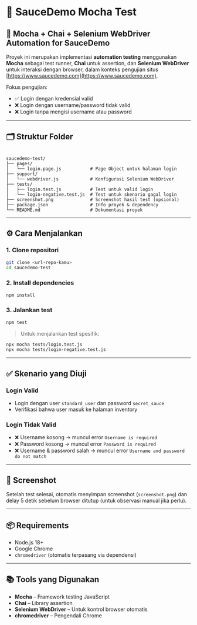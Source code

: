 # 🧪 SauceDemo Mocha Test

## 🚀 Mocha + Chai + Selenium WebDriver Automation for SauceDemo

Proyek ini merupakan implementasi **automation testing** menggunakan **Mocha** sebagai test runner, **Chai** untuk assertion, dan **Selenium WebDriver** untuk interaksi dengan browser, dalam konteks pengujian situs [https://www.saucedemo.com](https://www.saucedemo.com).

Fokus pengujian:

- ✅ Login dengan kredensial valid
- ❌ Login dengan username/password tidak valid
- ❌ Login tanpa mengisi username atau password

---

## 🗂️ Struktur Folder

```

saucedemo-test/
├── pages/
│   └── login.page.js           # Page Object untuk halaman login
├── support/
│   └── webdriver.js            # Konfigurasi Selenium WebDriver
├── tests/
│   ├── login.test.js           # Test untuk valid login
│   └── login-negative.test.js  # Test untuk skenario gagal login
├── screenshot.png              # Screenshot hasil test (opsional)
├── package.json                # Info proyek & dependency
└── README.md                   # Dokumentasi proyek

````

---

## ⚙️ Cara Menjalankan

### 1. Clone repositori

```bash
git clone <url-repo-kamu>
cd saucedemo-test
````

### 2. Install dependencies

```bash
npm install
```

### 3. Jalankan test

```bash
npm test
```

> Untuk menjalankan test spesifik:

```bash
npx mocha tests/login.test.js
npx mocha tests/login-negative.test.js
```

---

## ✅ Skenario yang Diuji

### Login Valid

* Login dengan user `standard_user` dan password `secret_sauce`
* Verifikasi bahwa user masuk ke halaman inventory

### Login Tidak Valid

* ❌ Username kosong → muncul error `Username is required`
* ❌ Password kosong → muncul error `Password is required`
* ❌ Username & password salah → muncul error `Username and password do not match`

---

## 📸 Screenshot

Setelah test selesai, otomatis menyimpan screenshot (`screenshot.png`) dan delay 5 detik sebelum browser ditutup (untuk observasi manual jika perlu).

---

## 📦 Requirements

* Node.js 18+
* Google Chrome
* `chromedriver` (otomatis terpasang via dependensi)

---

## 📚 Tools yang Digunakan

* **Mocha** – Framework testing JavaScript
* **Chai** – Library assertion
* **Selenium WebDriver** – Untuk kontrol browser otomatis
* **chromedriver** – Pengendali Chrome

